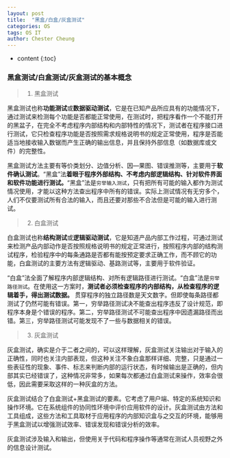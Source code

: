 ```yaml
---
layout: post
title:  "黑盒/白盒/灰盒测试"
categories: OS
tags: OS IT
author: Chester Cheung
---
```


* content
{:toc}

### 黑盒测试/白盒测试/灰盒测试的基本概念

> 1. 黑盒测试

黑盒测试也称**功能测试**或**数据驱动测试**，它是在已知产品所应具有的功能情况下，通过测试来检测每个功能是否都能正常使用，在测试时，把程序看作一个不能打开的黑盆子，在完全不考虑程序内部结构和内部特性的情况下，测试者在程序接口进行测试，它只检查程序功能是否按照需求规格说明书的规定正常使用，程序是否能适当地接收输入数锯而产生正确的输出信息，并且保持外部信息（如数据库或文件）的完整性。

黑盒测试方法主要有等价类划分、边值分析、因—果图、错误推测等，主要用于**软件确认测试**。“黑盒”法**着眼于程序外部结构、不考虑内部逻辑结构、针对软件界面和软件功能进行测试。**“黑盒”法是```穷举输入测试```，只有把所有可能的输入都作为测试情况使用，才能以这种方法查出程序中所有的错误。实际上测试情况有无穷多个，人们不仅要测试所有合法的输入，而且还要对那些不合法但是可能的输入进行测试。









> 2. 白盒测试

白盒测试也称**结构测试**或**逻辑驱动测试**，它是知道产品内部工作过程，可通过测试来检测产品内部动作是否按照规格说明书的规定正常进行，按照程序内部的结构测试程序，检验程序中的每条通路是否都有能按预定要求正确工作，而不顾它的功能，白盒测试的主要方法有逻辑驱动、基路测试等，主要用于软件验证。

“白盒”法全面了解程序内部逻辑结构、对所有逻辑路径进行测试。“白盒”法是```穷举路径测试```。在使用这一方案时，**测试者必须检查程序的内部结构，从检查程序的逻辑着手，得出测试数据。** 贯穿程序的独立路径数是天文数字。但即使每条路径都测试了仍然可能有错误。第一，穷举路径测试决不能查出程序违反了设计规范，即程序本身是个错误的程序。第二，穷举路径测试不可能查出程序中因遗漏路径而出错。第三，穷举路径测试可能发现不了一些与数据相关的错误。

> 3. 灰盒测试

灰盒测试，确实是介于二者之间的，可以这样理解，灰盒测试关注输出对于输入的正确性，同时也关注内部表现，但这种关注不象白盒那样详细、完整，只是通过一些表征性的现象、事件、标志来判断内部的运行状态，有时候输出是正确的，但内部其实已经错误了，这种情况非常多，如果每次都通过白盒测试来操作，效率会很低，因此需要采取这样的一种灰盒的方法。

灰盒测试结合了白盒测试+黑盒测试的要素。它考虑了用户端、特定的系统知识和操作环境。它在系统组件的协同性环境中评价应用软件的设计。灰盒测试由方法和工具组成，这些方法和工具取材于应用程序的内部知识盒与之交互的环境，能够用于黑盒测试以增强测试效率、错误发现和错误分析的效率。

灰盒测试涉及输入和输出，但使用关于代码和程序操作等通常在测试人员视野之外的信息设计测试。
